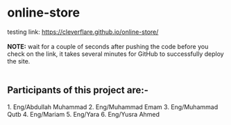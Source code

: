 # online-store
testing link: https://cleverflare.github.io/online-store/ 
<br><br>
<b>NOTE:</b> wait for a couple of seconds after pushing the code before you check on the link, it takes several minutes for GitHub to successfully deploy the site.
<br><br>
<h2>Participants of this project are:-</h2>
1. Eng/Abdullah Muhammad
2. Eng/Muhammad Emam
3. Eng/Muhammad Qutb
4. Eng/Mariam
5. Eng/Yara
6. Eng/Yusra Ahmed
